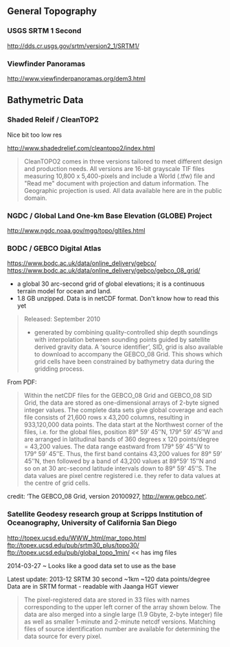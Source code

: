 
## General Topography


### USGS SRTM 1 Second

<http://dds.cr.usgs.gov/srtm/version2_1/SRTM1/>


### Viewfinder Panoramas

<http://www.viewfinderpanoramas.org/dem3.html>

## Bathymetric Data

### Shaded Releif / CleanTOP2

Nice bit too low res

http://www.shadedrelief.com/cleantopo2/index.html

> CleanTOPO2 comes in three versions tailored to meet different design and production needs.
> All versions are 16-bit grayscale TIF files measuring 10,800 x 5,400-pixels and include a World (.tfw) file
> and "Read me" document with projection and datum information.
> The Geographic projection is used. All data available here are in the public domain.


### NGDC / Global Land One-km Base Elevation (GLOBE) Project

http://www.ngdc.noaa.gov/mgg/topo/gltiles.html


### BODC / GEBCO Digital Atlas

https://www.bodc.ac.uk/data/online_delivery/gebco/
https://www.bodc.ac.uk/data/online_delivery/gebco/gebco_08_grid/

- a global 30 arc-second grid of global elevations; it is a continuous terrain model for ocean and land.
- 1.8 GB unzipped. Data is in netCDF format. Don't know how to read this yet


> Released: September 2010
> - generated by combining quality-controlled ship depth soundings with interpolation between sounding points guided by satellite derived gravity data.
> A ‘source identifier’, SID, grid is also available to download to accompany the GEBCO_08 Grid.
> This shows which grid cells have been constrained by bathymetry data during the gridding process.

From PDF:
> Within the netCDF files for the GEBCO_08 Grid and GEBCO_08 SID Grid, the data are stored as one-dimensional arrays of 2-byte signed integer values.
> The complete data sets give global coverage and each file consists of 21,600 rows x 43,200 columns, resulting in 933,120,000 data points. The data start at the Northwest corner of the files, i.e. for the global files, position 89° 59’ 45’’N, 179° 59’ 45’’W and are arranged in latitudinal bands of 360 degrees x 120 points/degree = 43,200 values. The data range eastward from 179° 59’ 45’’W to 179° 59’ 45’’E. Thus, the first band contains 43,200 values for 89° 59’ 45’’N, then followed by a band of 43,200 values at 89°59’ 15’’N and so on at 30 arc-second latitude intervals down to 89° 59’ 45’’S.
> The data values are pixel centre registered i.e. they refer to data values at the centre of grid cells.

credit: ‘The GEBCO_08 Grid, version 20100927, http://www.gebco.net’.


### Satellite Geodesy research group at Scripps Institution of Oceanography, University of California San Diego

http://topex.ucsd.edu/WWW_html/mar_topo.html
ftp://topex.ucsd.edu/pub/srtm30_plus/topo30/
ftp://topex.ucsd.edu/pub/global_topo_1min/ << has img files

2014-03-27 ~ Looks like a good data set to use as the base

Latest update: 2013-12
SRTM 30 second ~1km ~120 data points/degree
Data are in SRTM format - readable with Jaanga HGT viewer

> The pixel-registered data are stored in 33 files with names corresponding to the upper left corner of the array shown below.
> The data are also merged into a single large (1.9 Gbyte, 2-byte integer) file as well as smaller 1-minute and 2-minute netcdf versions.
> Matching files of source identification number are available for determining the data source for every pixel.


